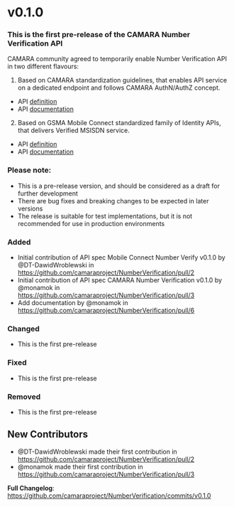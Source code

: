 # v0.1.0
### This is the first pre-release of the CAMARA Number Verification API
CAMARA community agreed to temporarily enable Number Verification API in two different flavours:

1. Based on CAMARA standardization guidelines, that enables API service on a dedicated endpoint and follows CAMARA AuthN/AuthZ concept.
- API [definition](./code/API_definitions/CAMARA/number_verification.yaml)
- API [documentation](./code/API_definitions/CAMARA/NUMBER_VERIFICATION_API.md)

2. Based on GSMA Mobile Connect standardized family of Identity APIs, that delivers Verified MSISDN service. 
- API [definition](./code/API_definitions/MobileConnect/numberVerify.yaml)
- API [documentation](./code/API_definitions/MobileConnect/MC_VERIFIED_MSISDN.md)

### Please note:
- This is a pre-release version, and should be considered as a draft for further development
- There are bug fixes and breaking changes to be expected in later versions
- The release is suitable for test implementations, but it is not recommended for use in production environments

### Added
* Initial contribution of API spec Mobile Connect Number Verify v0.1.0 by @DT-DawidWroblewski in https://github.com/camaraproject/NumberVerification/pull/2
* Initial contribution of API spec CAMARA Number Verification v0.1.0 by @monamok in https://github.com/camaraproject/NumberVerification/pull/3
* Add documentation by @monamok in https://github.com/camaraproject/NumberVerification/pull/6

### Changed
* This is the first pre-release

### Fixed
* This is the first pre-release

### Removed
* This is the first pre-release

## New Contributors
* @DT-DawidWroblewski made their first contribution in https://github.com/camaraproject/NumberVerification/pull/2
* @monamok made their first contribution in https://github.com/camaraproject/NumberVerification/pull/3


**Full Changelog**: https://github.com/camaraproject/NumberVerification/commits/v0.1.0